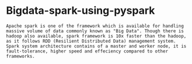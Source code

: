 # Bigdata-spark-using-pyspark

    Apache spark is one of the framework which is available for handling massive volume of data commonly known as "Big Data". Though there is hadoop also available, spark framework is 10x faster than the hadoop, as it follows RDD (Resilient Distributed Data) management system. Spark system architecture contains of a master and worker node, it is fault-tolerance, higher speed and effeciency compared to other frameworks.
